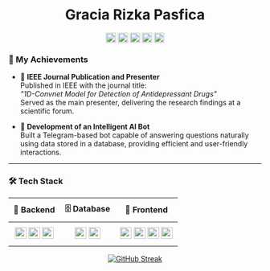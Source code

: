 <p align="left"> <h1 align="center"> Gracia Rizka Pasfica </h1></p>
<p align="center">
  <a href="https://github.com/grpasfica" target="_blank"><img align="center" src="https://cdn.jsdelivr.net/npm/simple-icons@3.0.1/icons/github.svg" alt="Gracia Rizka Pasfica" height="20" width="20" /></a>
  <a href="https://www.linkedin.com/in/gracia-rizka-pasfica-a22247220/" target="_blank"><img align="center" src="https://cdn.jsdelivr.net/npm/simple-icons@3.0.1/icons/linkedin.svg" alt="Gracia Rizka Pasfica" height="20" width="20" /></a>
  <a href="https://www.instagram.com/graciarp_/" target="_blank"><img align="center" src="https://cdn.jsdelivr.net/npm/simple-icons@3.0.1/icons/instagram.svg" alt="Gracia Rizka Pasfica" height="20" width="20" /></a>
  <a href="https://independent.academia.edu/Pasfica" target="_blank"><img align="center" src="https://cdn.jsdelivr.net/npm/simple-icons@3.0.1/icons/academia.svg" alt="Gracia Rizka Pasfica" height="20" width="20" /></a>
  <a href="https://medium.com/@igraciasriska1262" target="_blank"><img align="center" src="https://cdn.jsdelivr.net/npm/simple-icons@3.0.1/icons/medium.svg" alt="Gracia Rizka Pasfica" height="20" width="20" /></a>
</p>

### 🎉 My Achievements

- 📜 **IEEE Journal Publication and Presenter**  
  Published in IEEE with the journal title:  
  *"1D-Convnet Model for Detection of Antidepressant Drugs"*  
  Served as the main presenter, delivering the research findings at a scientific forum.

- 🤖 **Development of an Intelligent AI Bot**  
  Built a Telegram-based bot capable of answering questions naturally using data stored in a database, providing efficient and user-friendly interactions.

---

### 🛠️ Tech Stack 
<div align="center">
  <table style="border-collapse: collapse; width: 100%;">
    <thead>
      <tr style="background-color: transparent;">
        <th style="padding: 10px;">🚀 Backend</th>
        <th style="padding: 10px;">🗄️ Database</th>
        <th style="padding: 10px;">🎨 Frontend</th>
      </tr>
    </thead>
    <tbody>
      <tr>
        <td style="padding: 10px; text-align: center;">
          <img src="https://img.shields.io/badge/-Python-3776AB?&logo=Python&logoColor=white" height="23">
          <img src="https://img.shields.io/badge/-Rust-000?&logo=Rust&logoColor=white" height="23">
          <img src="https://img.shields.io/badge/-C++-00599C?&logo=c%2b%2b&logoColor=white" height="23">
        </td>
        <td style="padding: 10px; text-align: center;">
          <img src="https://img.shields.io/badge/-MySQL-4479A1?&logo=MySQL&logoColor=white" height="23">
          <img src="https://img.shields.io/badge/-SurrealDb-FF0040?&logo=SurrealDb&logoColor=white" height="23">
        </td>
        <td style="padding: 10px; text-align: center;">
          <img src="https://img.shields.io/badge/-HTML-E34F26?&logo=HTML5&logoColor=white" height="23">
          <img src="https://img.shields.io/badge/-CSS-1572B6?&logo=CSS3&logoColor=white" height="23">
          <img src="https://img.shields.io/badge/-Bootstrap-7952B3?&logo=Bootstrap&logoColor=white" height="23">
          <img src="https://img.shields.io/badge/-JavaScript-F7DF1E?&logo=JavaScript&logoColor=black" height="23">
        </td>
      </tr>
    </tbody>
  </table>
</div>

<p align="center">
  <a href="https://github.com/DenverCoder1/github-readme-streak-stats">
    <img src="https://github-readme-streak-stats.herokuapp.com/?user=grpasfica&theme=dark" alt="GitHub Streak">
  </a>
</p>
